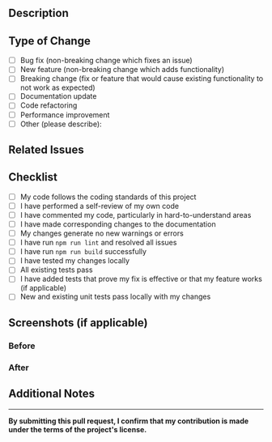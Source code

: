 ## Description

<!-- Please provide a clear and concise description of your changes -->

## Type of Change

<!-- Please check the relevant option(s) -->

- [ ] Bug fix (non-breaking change which fixes an issue)
- [ ] New feature (non-breaking change which adds functionality)
- [ ] Breaking change (fix or feature that would cause existing functionality to not work as expected)
- [ ] Documentation update
- [ ] Code refactoring
- [ ] Performance improvement
- [ ] Other (please describe):

## Related Issues

<!-- Link to any related issues (e.g., Fixes #123, Closes #456) -->

## Checklist

<!-- Please check all boxes that apply. Put an 'x' in the boxes, like [x] -->

- [ ] My code follows the coding standards of this project
- [ ] I have performed a self-review of my own code
- [ ] I have commented my code, particularly in hard-to-understand areas
- [ ] I have made corresponding changes to the documentation
- [ ] My changes generate no new warnings or errors
- [ ] I have run `npm run lint` and resolved all issues
- [ ] I have run `npm run build` successfully
- [ ] I have tested my changes locally
- [ ] All existing tests pass
- [ ] I have added tests that prove my fix is effective or that my feature works (if applicable)
- [ ] New and existing unit tests pass locally with my changes

## Screenshots (if applicable)

<!-- If your changes include UI modifications, please add screenshots or GIFs showing the changes -->
<!-- Delete this section if not applicable -->

### Before


### After


## Additional Notes

<!-- Add any other context or information about the pull request here -->

---

**By submitting this pull request, I confirm that my contribution is made under the terms of the project's license.**
